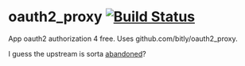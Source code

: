 # oauth2\_proxy [![Build Status](https://drone.jonnrb.com/api/badges/jon/docker_oauth2_proxy/status.svg?branch=master)](https://drone.jonnrb.com/jon/docker_oauth2_proxy)

App oauth2 authorization 4 free. Uses github.com/bitly/oauth2\_proxy.

I guess the upstream is sorta [abandoned](https://github.com/bitly/oauth2_proxy/issues/628#issuecomment-417121636)?
